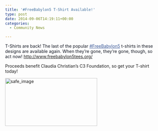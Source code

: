 ```yaml
---
title: '#FreeBabylon5 T-Shirt Available!'
type: post
date: 2014-09-06T14:19:11+00:00
categories:
  - Community News

---
```

<span style="color: #141823">T-Shirts are back! The last of the popular </span><a class="_58cn" style="color: #3b5998" href="https://www.facebook.com/hashtag/freebabylon5">#FreeBabylon5</a><span style="color: #141823"> t-shirts in these designs are available again. When they&#8217;re gone, they&#8217;re gone, though, so act now! </span><a style="color: #3b5998" href="http://www.freebabylon5tees.org/" target="_blank" rel="nofollow nofollow">http://www.freebabylon5tees.org/</a>

Proceeds benefit Claudia Christian&#8217;s C3 Foundation, so get your T-shirt today!

[<img class="aligncenter size-medium wp-image-979" src="http://freeb5:8888/wp-content/uploads/2014/09/safe_image-300x156.png" alt="safe_image" width="300" height="156" />][1]

 [1]: http://freeb5:8888/wp-content/uploads/2014/09/safe_image.png
